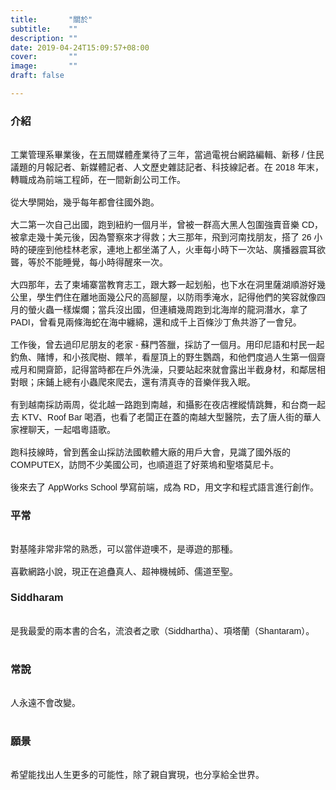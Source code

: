 ```yaml
---
title:       "關於"
subtitle:    ""
description: ""
date: 2019-04-24T15:09:57+08:00
cover:       ""
image:       ""
draft: false

---
```


<article style="font-family: 'Noto Sans TC', '微軟正黑體', sans-serif; font-weight: 300;">

<h3 class="article-h1-color">介紹</h3><br>
工業管理系畢業後，在五間媒體產業待了三年，當過電視台網路編輯、新移 / 住民議題的月報記者、新媒體記者、人文歷史雜誌記者、科技線記者。在 2018 年末，轉職成為前端工程師，在一間新創公司工作。
<br><br>
從大學開始，幾乎每年都會往國外跑。
<br><br>
大二第一次自己出國，跑到紐約一個月半，曾被一群高大黑人包圍強賣音樂 CD，被拿走幾十美元後，因為警察來才得救；大三那年，飛到河南找朋友，搭了 26 小時的硬座到他桂林老家，連地上都坐滿了人，火車每小時下一次站、廣播器震耳欲聾，等於不能睡覺，每小時得醒來一次。
<br><br>
大四那年，去了柬埔寨當教育志工，跟大夥一起划船，也下水在洞里薩湖順游好幾公里，學生們住在離地面幾公尺的高腳屋，以防雨季淹水，記得他們的笑容就像四月的螢火蟲一樣燦爛；當兵沒出國，但連續幾周跑到北海岸的龍洞潛水，拿了 PADI，曾看見兩條海蛇在海中纏綿，還和成千上百條沙丁魚共游了一會兒。
<br><br>
工作後，曾去過印尼朋友的老家 - 蘇門答臘，採訪了一個月。用印尼語和村民一起釣魚、賭博，和小孩爬樹、餵羊，看屋頂上的野生鸚鵡，和他們度過人生第一個齋戒月和開齋節，記得當時都在戶外洗澡，只要站起來就會露出半截身材，和鄰居相對眼；床鋪上總有小蟲爬來爬去，還有清真寺的音樂伴我入眠。
<br><br>
有到越南採訪兩周，從北越一路跑到南越，和攝影在夜店裡縱情跳舞，和台商一起去 KTV、Roof Bar 喝酒，也看了老闆正在蓋的南越大型醫院，去了唐人街的華人家裡聊天，一起唱粵語歌。
<br><br>
跑科技線時，曾到舊金山採訪法國軟體大廠的用戶大會，見識了國外版的 COMPUTEX，訪問不少美國公司，也順道逛了好萊塢和聖塔莫尼卡。
<br><br>
後來去了 AppWorks School 學寫前端，成為 RD，用文字和程式語言進行創作。
<br>
<h3 class="article-h1-color">平常</h3><br>
對基隆非常非常的熟悉，可以當伴遊噢不，是導遊的那種。<br><br>
喜歡網路小說，現正在追蠱真人、超神機械師、儒道至聖。
<br>
<h3 class="article-h1-color">Siddharam</h3><br>
是我最愛的兩本書的合名，流浪者之歌（Siddhartha）、項塔蘭（Shantaram）。<br><br>
<h3 class="article-h1-color">常說</h3><br>
人永遠不會改變。<br><br>
<h3 class="article-h1-color">願景</h3><br>
希望能找出人生更多的可能性，除了親自實現，也分享給全世界。<br><br><br>
<div >
    <div style="cursor: pointer;" class="fab fa-github fa-3x"></div>
    <div style="padding-left:20px; cursor: pointer;" class="fas fa-envelope fa-3x"></div>
</div>

</article>
